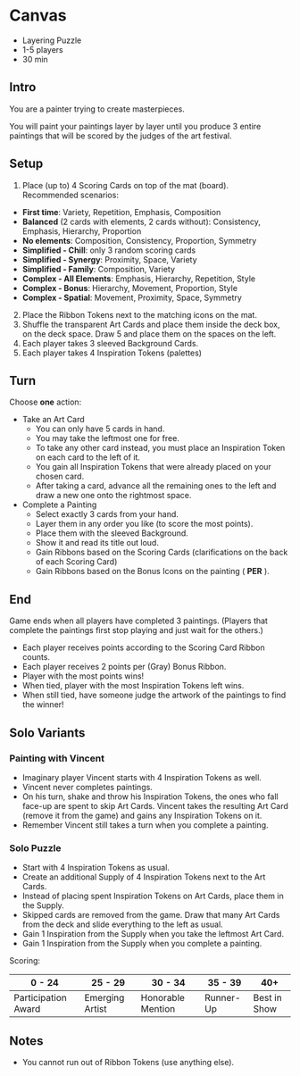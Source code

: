 # Canvas

- Layering Puzzle
- 1-5 players
- 30 min

## Intro

You are a painter trying to create masterpieces.

You will paint your paintings layer by layer until you produce 3 entire paintings that will be scored by the judges of the art festival.

## Setup

1. Place (up to) 4 Scoring Cards on top of the mat (board).  
  Recommended scenarios:
  - **First time**: Variety, Repetition, Emphasis, Composition
  - **Balanced** (2 cards with elements, 2 cards without): Consistency, Emphasis, Hierarchy, Proportion
  - **No elements**: Composition, Consistency, Proportion, Symmetry
  - **Simplified - Chill**: only 3 random scoring cards
  - **Simplified - Synergy**: Proximity, Space, Variety
  - **Simplified - Family**: Composition, Variety
  - **Complex - All Elements**: Emphasis, Hierarchy, Repetition, Style
  - **Complex - Bonus**: Hierarchy, Movement, Proportion, Style
  - **Complex - Spatial**: Movement, Proximity, Space, Symmetry
2. Place the Ribbon Tokens next to the matching icons on the mat.
3. Shuffle the transparent Art Cards and place them inside the deck box, on the deck space. Draw 5 and place them on the spaces on the left.
4. Each player takes 3 sleeved Background Cards.
5. Each player takes 4 Inspiration Tokens (palettes)

## Turn

Choose **one** action:
- Take an Art Card
  - You can only have 5 cards in hand.
  - You may take the leftmost one for free.
  - To take any other card instead, you must place an Inspiration Token on each card to the left of it.
  - You gain all Inspiration Tokens that were already placed on your chosen card.
  - After taking a card, advance all the remaining ones to the left and draw a new one onto the rightmost space.
- Complete a Painting
  - Select exactly 3 cards from your hand.
  - Layer them in any order you like (to score the most points).
  - Place them with the sleeved Background.
  - Show it and read its title out loud.
  - Gain Ribbons based on the Scoring Cards (clarifications on the back of each Scoring Card)
  - Gain Ribbons based on the Bonus Icons on the painting (<Gray Bonus Ribbon> **PER** <Element>).

## End

Game ends when all players have completed 3 paintings. (Players that complete the paintings first stop playing and just wait for the others.)

- Each player receives points according to the Scoring Card Ribbon counts.
- Each player receives 2 points per (Gray) Bonus Ribbon.
- Player with the most points wins!
- When tied, player with the most Inspiration Tokens left wins.
- When still tied, have someone judge the artwork of the paintings to find the winner!

## Solo Variants

### Painting with Vincent

- Imaginary player Vincent starts with 4 Inspiration Tokens as well.
- Vincent never completes paintings.
- On his turn, shake and throw his Inspiration Tokens, the ones who fall face-up are spent to skip Art Cards.
  Vincent takes the resulting Art Card (remove it from the game) and gains any Inspiration Tokens on it.
- Remember Vincent still takes a turn when you complete a painting.

### Solo Puzzle

- Start with 4 Inspiration Tokens as usual.
- Create an additional Supply of 4 Inspiration Tokens next to the Art Cards.
- Instead of placing spent Inspiration Tokens on Art Cards, place them in the Supply.
- Skipped cards are removed from the game. Draw that many Art Cards from the deck and slide everything to the left as usual.
- Gain 1 Inspiration from the Supply when you take the leftmost Art Card.
- Gain 1 Inspiration from the Supply when you complete a painting.

Scoring:

| 0 - 24              | 25 - 29         | 30 - 34           | 35 - 39   | 40+          |
| ------------------- | --------------- | ----------------- | --------- | ------------ |
| Participation Award | Emerging Artist | Honorable Mention | Runner-Up | Best in Show |


## Notes
  
- You cannot run out of Ribbon Tokens (use anything else).




